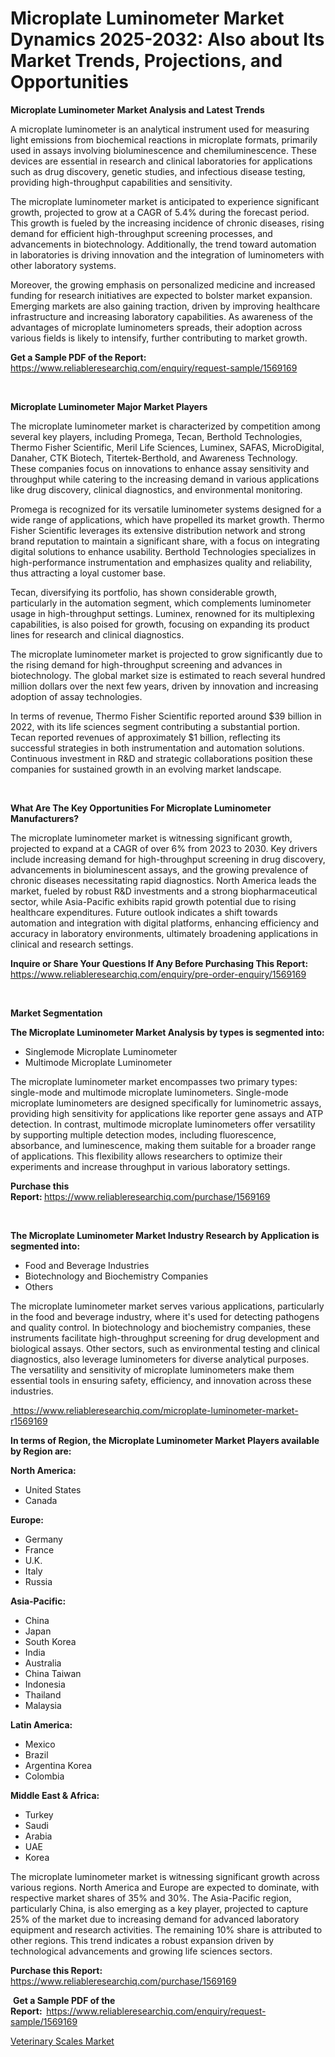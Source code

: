 <p><h1>Microplate Luminometer Market Dynamics 2025-2032: Also about Its Market Trends, Projections, and Opportunities</h1></p><p><strong>Microplate Luminometer Market Analysis and Latest Trends</strong></p>
<p><p>A microplate luminometer is an analytical instrument used for measuring light emissions from biochemical reactions in microplate formats, primarily used in assays involving bioluminescence and chemiluminescence. These devices are essential in research and clinical laboratories for applications such as drug discovery, genetic studies, and infectious disease testing, providing high-throughput capabilities and sensitivity.</p><p>The microplate luminometer market is anticipated to experience significant growth, projected to grow at a CAGR of 5.4% during the forecast period. This growth is fueled by the increasing incidence of chronic diseases, rising demand for efficient high-throughput screening processes, and advancements in biotechnology. Additionally, the trend toward automation in laboratories is driving innovation and the integration of luminometers with other laboratory systems.</p><p>Moreover, the growing emphasis on personalized medicine and increased funding for research initiatives are expected to bolster market expansion. Emerging markets are also gaining traction, driven by improving healthcare infrastructure and increasing laboratory capabilities. As awareness of the advantages of microplate luminometers spreads, their adoption across various fields is likely to intensify, further contributing to market growth.</p></p>
<p><strong>Get a Sample PDF of the Report:&nbsp;</strong> <a href="https://www.reliableresearchiq.com/enquiry/request-sample/1569169?utm_campaign=2180&utm_medium=2&utm_source=Github&utm_content=ia&utm_term=03032025&utm_id=microplate-luminometer">https://www.reliableresearchiq.com/enquiry/request-sample/1569169</a></p>
<p>&nbsp;</p>
<p><strong>Microplate Luminometer Major Market Players</strong></p>
<p><p>The microplate luminometer market is characterized by competition among several key players, including Promega, Tecan, Berthold Technologies, Thermo Fisher Scientific, Meril Life Sciences, Luminex, SAFAS, MicroDigital, Danaher, CTK Biotech, Titertek-Berthold, and Awareness Technology. These companies focus on innovations to enhance assay sensitivity and throughput while catering to the increasing demand in various applications like drug discovery, clinical diagnostics, and environmental monitoring.</p><p>Promega is recognized for its versatile luminometer systems designed for a wide range of applications, which have propelled its market growth. Thermo Fisher Scientific leverages its extensive distribution network and strong brand reputation to maintain a significant share, with a focus on integrating digital solutions to enhance usability. Berthold Technologies specializes in high-performance instrumentation and emphasizes quality and reliability, thus attracting a loyal customer base.</p><p>Tecan, diversifying its portfolio, has shown considerable growth, particularly in the automation segment, which complements luminometer usage in high-throughput settings. Luminex, renowned for its multiplexing capabilities, is also poised for growth, focusing on expanding its product lines for research and clinical diagnostics.</p><p>The microplate luminometer market is projected to grow significantly due to the rising demand for high-throughput screening and advances in biotechnology. The global market size is estimated to reach several hundred million dollars over the next few years, driven by innovation and increasing adoption of assay technologies.</p><p>In terms of revenue, Thermo Fisher Scientific reported around $39 billion in 2022, with its life sciences segment contributing a substantial portion. Tecan reported revenues of approximately $1 billion, reflecting its successful strategies in both instrumentation and automation solutions. Continuous investment in R&D and strategic collaborations position these companies for sustained growth in an evolving market landscape.</p></p>
<p>&nbsp;</p>
<p><strong>What Are The Key Opportunities For Microplate Luminometer Manufacturers?</strong></p>
<p><p>The microplate luminometer market is witnessing significant growth, projected to expand at a CAGR of over 6% from 2023 to 2030. Key drivers include increasing demand for high-throughput screening in drug discovery, advancements in bioluminescent assays, and the growing prevalence of chronic diseases necessitating rapid diagnostics. North America leads the market, fueled by robust R&D investments and a strong biopharmaceutical sector, while Asia-Pacific exhibits rapid growth potential due to rising healthcare expenditures. Future outlook indicates a shift towards automation and integration with digital platforms, enhancing efficiency and accuracy in laboratory environments, ultimately broadening applications in clinical and research settings.</p></p>
<p><strong>Inquire or Share Your Questions If Any Before Purchasing This Report:</strong> <a href="https://www.reliableresearchiq.com/enquiry/pre-order-enquiry/1569169?utm_campaign=2180&utm_medium=2&utm_source=Github&utm_content=ia&utm_term=03032025&utm_id=microplate-luminometer">https://www.reliableresearchiq.com/enquiry/pre-order-enquiry/1569169</a></p>
<p>&nbsp;</p>
<p><strong>Market Segmentation</strong></p>
<p><strong>The Microplate Luminometer Market Analysis by types is segmented into:</strong></p>
<p><ul><li>Singlemode Microplate Luminometer</li><li>Multimode Microplate Luminometer</li></ul></p>
<p><p>The microplate luminometer market encompasses two primary types: single-mode and multimode microplate luminometers. Single-mode microplate luminometers are designed specifically for luminometric assays, providing high sensitivity for applications like reporter gene assays and ATP detection. In contrast, multimode microplate luminometers offer versatility by supporting multiple detection modes, including fluorescence, absorbance, and luminescence, making them suitable for a broader range of applications. This flexibility allows researchers to optimize their experiments and increase throughput in various laboratory settings.</p></p>
<p><strong>Purchase this Report:&nbsp;</strong><a href="https://www.reliableresearchiq.com/purchase/1569169?utm_campaign=2180&utm_medium=2&utm_source=Github&utm_content=ia&utm_term=03032025&utm_id=microplate-luminometer">https://www.reliableresearchiq.com/purchase/1569169</a></p>
<p>&nbsp;</p>
<p><strong>The Microplate Luminometer Market Industry Research by Application is segmented into:</strong></p>
<p><ul><li>Food and Beverage Industries</li><li>Biotechnology and Biochemistry Companies</li><li>Others</li></ul></p>
<p><p>The microplate luminometer market serves various applications, particularly in the food and beverage industry, where it's used for detecting pathogens and quality control. In biotechnology and biochemistry companies, these instruments facilitate high-throughput screening for drug development and biological assays. Other sectors, such as environmental testing and clinical diagnostics, also leverage luminometers for diverse analytical purposes. The versatility and sensitivity of microplate luminometers make them essential tools in ensuring safety, efficiency, and innovation across these industries.</p></p>
<p><a href="https://www.reliableresearchiq.com/microplate-luminometer-market-r1569169?utm_campaign=2180&utm_medium=2&utm_source=Github&utm_content=ia&utm_term=03032025&utm_id=microplate-luminometer">&nbsp;https://www.reliableresearchiq.com/microplate-luminometer-market-r1569169</a></p>
<p><strong>In terms of Region, the Microplate Luminometer Market Players available by Region are:</strong></p>
<p>
    <p> <strong> North America: </strong>
        <ul>
            <li>United States</li>
            <li>Canada</li>
        </ul>
        </p> 
    <p> <strong> Europe: </strong>
        <ul>
            <li>Germany</li>
            <li>France</li>
            <li>U.K.</li>
            <li>Italy</li>
            <li>Russia</li>
        </ul>
        </p> 
    <p> <strong> Asia-Pacific: </strong>
        <ul>
            <li>China</li>
            <li>Japan</li>
            <li>South Korea</li>
            <li>India</li>
            <li>Australia</li>
            <li>China Taiwan</li>
            <li>Indonesia</li>
            <li>Thailand</li>
            <li>Malaysia</li>
        </ul>
        </p> 
    <p> <strong> Latin America: </strong>
        <ul>
            <li>Mexico</li>
            <li>Brazil</li>
            <li>Argentina Korea</li>
            <li>Colombia</li>
        </ul>
        </p> 
    <p> <strong> Middle East & Africa: </strong>
        <ul>
            <li>Turkey</li>
            <li>Saudi</li>
            <li>Arabia</li>
            <li>UAE</li>
            <li>Korea</li>
        </ul>
    </p>
    </p>
<p><p>The microplate luminometer market is witnessing significant growth across various regions. North America and Europe are expected to dominate, with respective market shares of 35% and 30%. The Asia-Pacific region, particularly China, is also emerging as a key player, projected to capture 25% of the market due to increasing demand for advanced laboratory equipment and research activities. The remaining 10% share is attributed to other regions. This trend indicates a robust expansion driven by technological advancements and growing life sciences sectors.</p></p>
<p><strong>Purchase this Report: </strong><a href="https://www.reliableresearchiq.com/purchase/1569169?utm_campaign=2180&utm_medium=2&utm_source=Github&utm_content=ia&utm_term=03032025&utm_id=microplate-luminometer">https://www.reliableresearchiq.com/purchase/1569169</a></p>
<p>&nbsp;<strong>Get a Sample PDF of the Report:&nbsp;&nbsp;</strong><a href="https://www.reliableresearchiq.com/enquiry/request-sample/1569169?utm_campaign=2180&utm_medium=2&utm_source=Github&utm_content=ia&utm_term=03032025&utm_id=microplate-luminometer">https://www.reliableresearchiq.com/enquiry/request-sample/1569169</a></p>
<p><strong></strong></p>
<p><p><a href="https://github.com/irfadac/Market-Research-Report-List-5/blob/main/veterinary-scales-market.md?utm_campaign=2180&utm_medium=2&utm_source=Github&utm_content=ia&utm_term=03032025&utm_id=microplate-luminometer">Veterinary Scales Market</a></p></p>